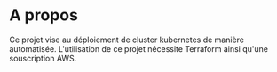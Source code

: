 # A propos

Ce projet vise au déploiement de cluster kubernetes de manière automatisée.
L'utilisation de ce projet nécessite Terraform ainsi qu'une souscription AWS.
